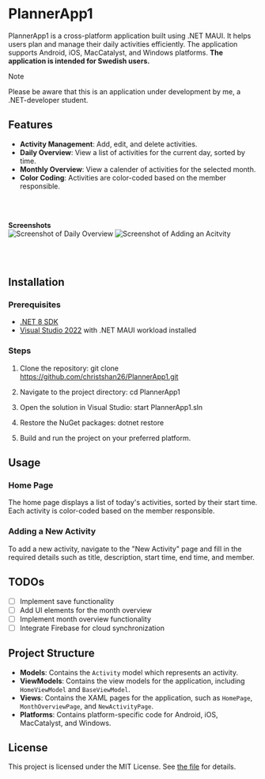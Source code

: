 # PlannerApp1

PlannerApp1 is a cross-platform application built using .NET MAUI. It helps users plan and manage their daily activities efficiently. The application supports Android, iOS, MacCatalyst, and Windows platforms.
**The application is intended for Swedish users.**
> [!NOTE]
>Please be aware that this is an application under development by me, a .NET-developer student.

## Features

- **Activity Management**: Add, edit, and delete activities.
- **Daily Overview**: View a list of activities for the current day, sorted by time.
- **Monthly Overview**: View a calender of activities for the selected month.
- **Color Coding**: Activities are color-coded based on the member responsible.
  
<br/>

<br/>

**Screenshots**
<br/>
![Screenshot of Daily Overview](https://github.com/user-attachments/assets/934f1767-29c1-4f70-9162-fd4e760098bb)
![Screenshot of Adding an Acitvity](https://github.com/user-attachments/assets/ce1165ba-02c3-48a5-b546-19ae62e2c73c)

<br/>
<br/>

## Installation

### Prerequisites

- [.NET 8 SDK](https://dotnet.microsoft.com/download/dotnet/8.0)
- [Visual Studio 2022](https://visualstudio.microsoft.com/vs/) with .NET MAUI workload installed

### Steps

1. Clone the repository:
    git clone https://github.com/christshan26/PlannerApp1.git

2. Navigate to the project directory:
    cd PlannerApp1
      
3. Open the solution in Visual Studio:
   start PlannerApp1.sln

4. Restore the NuGet packages:
   dotnet restore

5. Build and run the project on your preferred platform.

## Usage

### Home Page

The home page displays a list of today's activities, sorted by their start time. Each activity is color-coded based on the member responsible.

### Adding a New Activity

To add a new activity, navigate to the "New Activity" page and fill in the required details such as title, description, start time, end time, and member.

## TODOs

- [ ] Implement save functionality
- [ ] Add UI elements for the month overview
- [ ] Implement month overview functionality
- [ ] Integrate Firebase for cloud synchronization

## Project Structure

- **Models**: Contains the `Activity` model which represents an activity.
- **ViewModels**: Contains the view models for the application, including `HomeViewModel` and `BaseViewModel`.
- **Views**: Contains the XAML pages for the application, such as `HomePage`, `MonthOverviewPage`, and `NewActivityPage`.
- **Platforms**: Contains platform-specific code for Android, iOS, MacCatalyst, and Windows.

## License

This project is licensed under the MIT License. See [the file](https://github.com/christshan26/PlannerApp1/blob/master/LICENSE.txt) for details.
